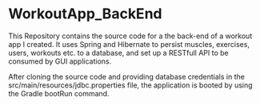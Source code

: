 # WorkoutApp_BackEnd
This Repository contains the source code for a the back-end of a workout app I created. 
It uses Spring and Hibernate to persist muscles, exercises, users, workouts etc. to a database, 
and set up a RESTfull API to be consumed by GUI applications.

After cloning the source code and providing database credentials in the src/main/resources/jdbc.properties file, the application
is booted by using the Gradle bootRun command.
